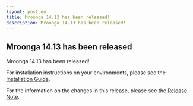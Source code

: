 ```yaml
---
layout: post.en
title: Mroonga 14.13 has been released!
description: Mroonga 14.13 has been released!
---
```


## Mroonga 14.13 has been released

Mroonga 14.13 has been released!

For installation instructions on your environments, please see the [Installation Guide](/docs/install.html).

For the information on the changes in this release, please see the [Release Note](/docs/news/14.html#release-14-13).
